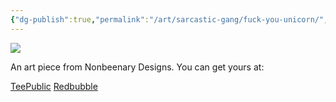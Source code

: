 ```yaml
---
{"dg-publish":true,"permalink":"/art/sarcastic-gang/fuck-you-unicorn/","title":"Fuck You Unicorn","tags":["Art","Progressive Gang"]}
---
```



![](https://baserow-media.ams3.digitaloceanspaces.com/user_files/kHWknLeNFoa5ibxELmZUUr1ZXRe2ZKko_7ef0e744de7f102978228e9f70efac437a379e5177b9eb1b4fe09bb01f91292c.jpg)

An art piece from Nonbeenary Designs. You can get yours at:

[TeePublic](https://www.teepublic.com/t-shirt/23256522-a-vulgar-unicorn?store_id=258912)
[Redbubble](https://www.redbubble.com/shop/ap/147238794?ref=studio-promote)
